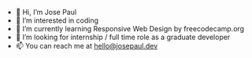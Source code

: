- 👋 Hi, I’m Jose Paul
- 👀 I’m interested in coding
- 🌱 I’m currently learning Responsive Web Design by freecodecamp.org
- 💞️ I’m looking for internship / full time role as a graduate developer
- 📫 You can reach me at hello@josepaul.dev

